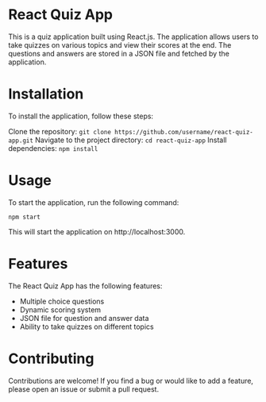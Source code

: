 # React Quiz App
This is a quiz application built using React.js. The application allows users to take quizzes on various topics and view their scores at the end. The questions and answers are stored in a JSON file and fetched by the application.

# Installation
To install the application, follow these steps:

Clone the repository: ```git clone https://github.com/username/react-quiz-app.git```
Navigate to the project directory: ```cd react-quiz-app```
Install dependencies: ```npm install```

# Usage
To start the application, run the following command:

```npm start```

This will start the application on http://localhost:3000.

# Features
The React Quiz App has the following features:

* Multiple choice questions
* Dynamic scoring system
* JSON file for question and answer data
* Ability to take quizzes on different topics

# Contributing
Contributions are welcome! If you find a bug or would like to add a feature, please open an issue or submit a pull request.
